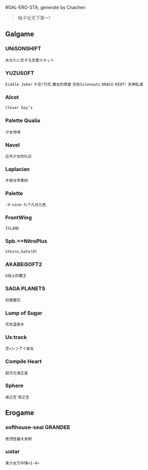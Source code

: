 #GAL-ERO-STA, generate by Cnachen

> 柚子社天下第一! 


## Galgame


### UNiSONSHIFT
`あなたに恋する恋愛ルセット`

### YUZUSOFT
`Eiddle Joker`
`千恋*万花`
`魔女的夜宴`
`天色Islenauts`
`DRACU-RIOT!`
`天神乱漫`

### Alcot
`Clover Day’s`

### Palette Qualia
`少女领域`

### Navel
`近月少女的礼仪`

### Laplacian
`牛顿与苹果树`

### Palette
`-9-nine-九个九日九色`

### FrontWing
`ISLAND`

### 5pb.==NitroPlus
`Steins;Gate(0)`

### AKABEiSOFT2
`G线上的魔王`

### SAGA PLANETS
`初雪樱花`

### Lump of Sugar
`花色温泉乡`

### Us:track
`恋×シンアイ彼女`

### Compile Heart
`超次元海王星`

### Sphere
`缘之空`
`悠之空`


## Erogame


### softhouse-seal GRANDEE
`绝顶性器大发明`

### ωstar
`美少女万华镜<1-4>`    
